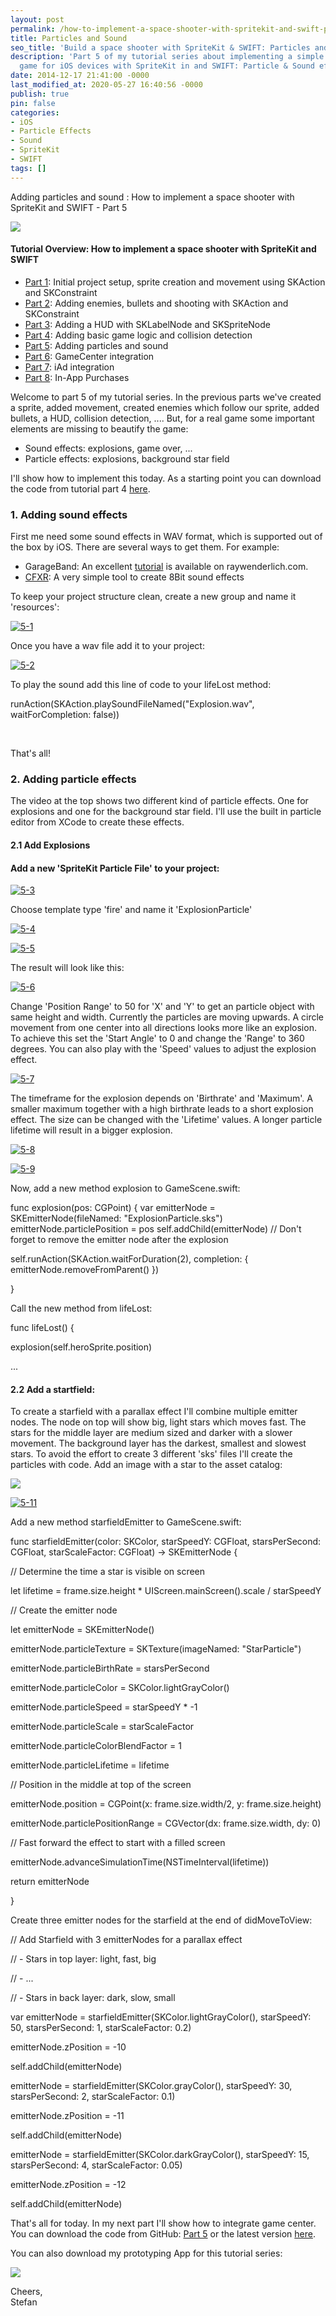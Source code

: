 ```yaml
---
layout: post
permalink: /how-to-implement-a-space-shooter-with-spritekit-and-swift-part-5-particles-and-sound/
title: Particles and Sound
seo_title: 'Build a space shooter with SpriteKit & SWIFT: Particles and Sound'
description: 'Part 5 of my tutorial series about implementing a simple space shooter
  game for iOS devices with SpriteKit in and SWIFT: Particle & Sound effects'
date: 2014-12-17 21:41:00 -0000
last_modified_at: 2020-05-27 16:40:56 -0000
publish: true
pin: false
categories:
- iOS
- Particle Effects
- Sound
- SpriteKit
- SWIFT
tags: []
---
```

Adding particles and sound : How to implement a space shooter with SpriteKit and SWIFT - Part 5

[![](/assets/wp-content/uploads/2014/12/AppStore.png)](https://itunes.apple.com/us/app/yet-another-spaceshooter/id949662362?mt=8)

#### Tutorial Overview: How to implement a space shooter with SpriteKit and SWIFT

  * [Part 1](https://developerplayground.net/?p=14): Initial project setup, sprite creation and movement using SKAction and SKConstraint
  * [Part 2](https://developerplayground.net/?p=13): Adding enemies, bullets and shooting with SKAction and SKConstraint
  * [Part 3](https://developerplayground.net/?p=12): Adding a HUD with SKLabelNode and SKSpriteNode
  * [Part 4](https://developerplayground.net/?p=11): Adding basic game logic and collision detection
  * [Part 5](https://developerplayground.net/?p=10): Adding particles and sound 
  * [Part 6](https://developerplayground.net/?p=9): GameCenter integration
  * [Part 7](https://developerplayground.net/?p=8): iAd integration
  * [Part 8](https://developerplayground.net/?p=5): In-App Purchases



Welcome to part 5 of my tutorial series. In the previous parts we've created a sprite, added movement, created enemies which follow our sprite, added bullets, a HUD, collision detection, ....  But, for a real game some important elements are missing to beautify the game:

  * Sound effects: explosions, game over, ...
  * Particle effects: explosions, background star field 

I'll show how to implement this today. As a starting point you can download the code from tutorial part 4 [here](https://github.com/stfnjstn/MySecondGame/releases/tag/v0.4). 

### 1\. Adding sound effects

First me need some sound effects in WAV format, which is supported out of the box by iOS. There are several ways to get them. For example:

  * GarageBand: An excellent [tutorial](http://www.raywenderlich.com/26341/how-to-make-game-music-with-garage-band) is available on raywenderlich.com.
  * [CFXR](http://thirdcog.eu/apps/cfxr): A very simple tool to create 8Bit sound effects

To keep your project structure clean, create a new group and name it 'resources':

[![5-1](/assets/wp-content/uploads/2014/12/5-1-1-300x116.jpg)](/assets/wp-content/uploads/2014/12/5-1-1.jpg)

Once you have a wav file add it to your project:

[![5-2](/assets/wp-content/uploads/2014/12/5-2-1.jpg)](/assets/wp-content/uploads/2014/12/5-2-1.jpg)

To play the sound add this line of code to your lifeLost method:

runAction(SKAction.playSoundFileNamed("Explosion.wav", waitForCompletion: false))

 

That's all!

### 2\. Adding particle effects

The video at the top shows two different kind of particle effects. One for explosions and one for the background star field. I'll use the built in particle editor from XCode to create these effects. 

#### 2.1 Add Explosions

#### Add a new 'SpriteKit Particle File' to your project:

[![5-3](/assets/wp-content/uploads/2014/12/5-3-1-300x176.jpg)](/assets/wp-content/uploads/2014/12/5-3-1.jpg)

Choose template type 'fire' and name it 'ExplosionParticle'

[![5-4](/assets/wp-content/uploads/2014/12/5-4-300x177.png)](/assets/wp-content/uploads/2014/12/5-4.png)

[![5-5](/assets/wp-content/uploads/2014/12/5-5-1.jpg)](/assets/wp-content/uploads/2014/12/5-5-1.jpg)

The result will look like this:

[![5-6](/assets/wp-content/uploads/2014/12/5-6-1.jpg)](/assets/wp-content/uploads/2014/12/5-6-1.jpg)

Change 'Position Range' to 50 for 'X' and 'Y' to get an particle object with same height and width. Currently the particles are moving upwards. A circle movement from one center into all directions looks more like an explosion. To achieve this set the 'Start Angle' to 0 and change the 'Range' to 360 degrees. You can also play with the 'Speed' values to adjust the explosion effect.

[![5-7](/assets/wp-content/uploads/2014/12/5-7.png)](/assets/wp-content/uploads/2014/12/5-7.png)

The timeframe for the explosion depends on 'Birthrate' and 'Maximum'. A smaller maximum together with a high birthrate leads to a short explosion effect. The size can be changed with the 'Lifetime' values. A longer particle lifetime will result in a bigger explosion.

[![5-8](/assets/wp-content/uploads/2014/12/5-8.png)](/assets/wp-content/uploads/2014/12/5-8.png)

[![5-9](/assets/wp-content/uploads/2014/12/5-9-1.jpg)](/assets/wp-content/uploads/2014/12/5-9-1.jpg)

Now, add a new method explosion to GameScene.swift:

func explosion(pos: CGPoint) { var emitterNode = SKEmitterNode(fileNamed: "ExplosionParticle.sks") emitterNode.particlePosition = pos self.addChild(emitterNode) // Don't forget to remove the emitter node after the explosion

self.runAction(SKAction.waitForDuration(2), completion: { emitterNode.removeFromParent() })

}

Call the new method from lifeLost:

func lifeLost() {

explosion(self.heroSprite.position)

...

#### 2.2 Add a startfield:

To create a starfield with a parallax effect I'll combine multiple emitter nodes. The node on top will show big, light stars which moves fast. The stars for the middle layer are medium sized and darker with a slower movement. The background layer has the darkest, smallest and slowest stars. To avoid the effort to create 3 different 'sks' files I'll create the particles with code. Add an image with a star to the asset catalog: 

[![](/assets/wp-content/uploads/2014/12/Star-1.jpg)](/assets/wp-content/uploads/2014/12/Star-1.jpg)

[![5-11](/assets/wp-content/uploads/2014/12/5-11-1-300x123.jpg)](/assets/wp-content/uploads/2014/12/5-11-1.jpg)

Add a new method starfieldEmitter to GameScene.swift:

func starfieldEmitter(color: SKColor, starSpeedY: CGFloat, starsPerSecond: CGFloat, starScaleFactor: CGFloat) -> SKEmitterNode {

// Determine the time a star is visible on screen

let lifetime = frame.size.height * UIScreen.mainScreen().scale / starSpeedY

// Create the emitter node

let emitterNode = SKEmitterNode()

emitterNode.particleTexture = SKTexture(imageNamed: "StarParticle")

emitterNode.particleBirthRate = starsPerSecond

emitterNode.particleColor = SKColor.lightGrayColor()

emitterNode.particleSpeed = starSpeedY * -1

emitterNode.particleScale = starScaleFactor

emitterNode.particleColorBlendFactor = 1

emitterNode.particleLifetime = lifetime

// Position in the middle at top of the screen

emitterNode.position = CGPoint(x: frame.size.width/2, y: frame.size.height)

emitterNode.particlePositionRange = CGVector(dx: frame.size.width, dy: 0)

// Fast forward the effect to start with a filled screen

emitterNode.advanceSimulationTime(NSTimeInterval(lifetime))

return emitterNode

}

Create three emitter nodes for the starfield at the end of didMoveToView:

// Add Starfield with 3 emitterNodes for a parallax effect

// - Stars in top layer: light, fast, big

// - ...

// - Stars in back layer: dark, slow, small

var emitterNode = starfieldEmitter(SKColor.lightGrayColor(), starSpeedY: 50, starsPerSecond: 1, starScaleFactor: 0.2)

emitterNode.zPosition = -10

self.addChild(emitterNode)

emitterNode = starfieldEmitter(SKColor.grayColor(), starSpeedY: 30, starsPerSecond: 2, starScaleFactor: 0.1)

emitterNode.zPosition = -11

self.addChild(emitterNode)

emitterNode = starfieldEmitter(SKColor.darkGrayColor(), starSpeedY: 15, starsPerSecond: 4, starScaleFactor: 0.05)

emitterNode.zPosition = -12

self.addChild(emitterNode)

That's all for today. In my next part I'll show how to integrate game center. You can download the code from GitHub: [Part 5](https://github.com/stfnjstn/MySecondGame/releases/tag/v0.5) or the latest version [here](https://github.com/stfnjstn/MySecondGame/tree/master).

You can also download my prototyping App for this tutorial series:

[![](/assets/wp-content/uploads/2014/12/AppStore.png)](https://itunes.apple.com/us/app/yet-another-spaceshooter/id949662362?mt=8)

Cheers,   
Stefan
